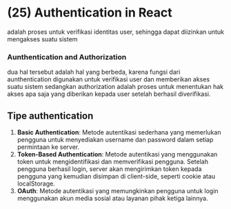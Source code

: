 # (25) Authentication in React #
adalah proses untuk verifikasi identitas user, sehingga dapat diizinkan untuk mengakses suatu sistem
### Aunthentication and Authorization ###
dua hal tersebut adalah hal yang berbeda, karena fungsi dari aunthentication digunakan untuk verifikasi user dan memberikan akses suatu sistem sedangkan authorization adalah proses untuk menentukan hak akses apa saja yang diberikan kepada user setelah berhasil diverifikasi.
## Tipe authentication ##
1. **Basic Authentication**: Metode autentikasi sederhana yang memerlukan pengguna untuk menyediakan username dan password dalam setiap permintaan ke server.
2. **Token-Based Authentication**: Metode autentikasi yang menggunakan token untuk mengidentifikasi dan memverifikasi pengguna. Setelah pengguna berhasil login, server akan mengirimkan token kepada pengguna yang kemudian disimpan di client-side, seperti cookie atau localStorage.
3. **OAuth**: Metode autentikasi yang memungkinkan pengguna untuk login menggunakan akun media sosial atau layanan pihak ketiga lainnya. 
